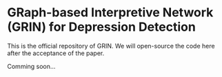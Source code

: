 # GRaph-based Interpretive Network (GRIN) for Depression Detection
This is the official repository of GRIN. We will open-source the code here after the acceptance of the paper.

Comming soon...
